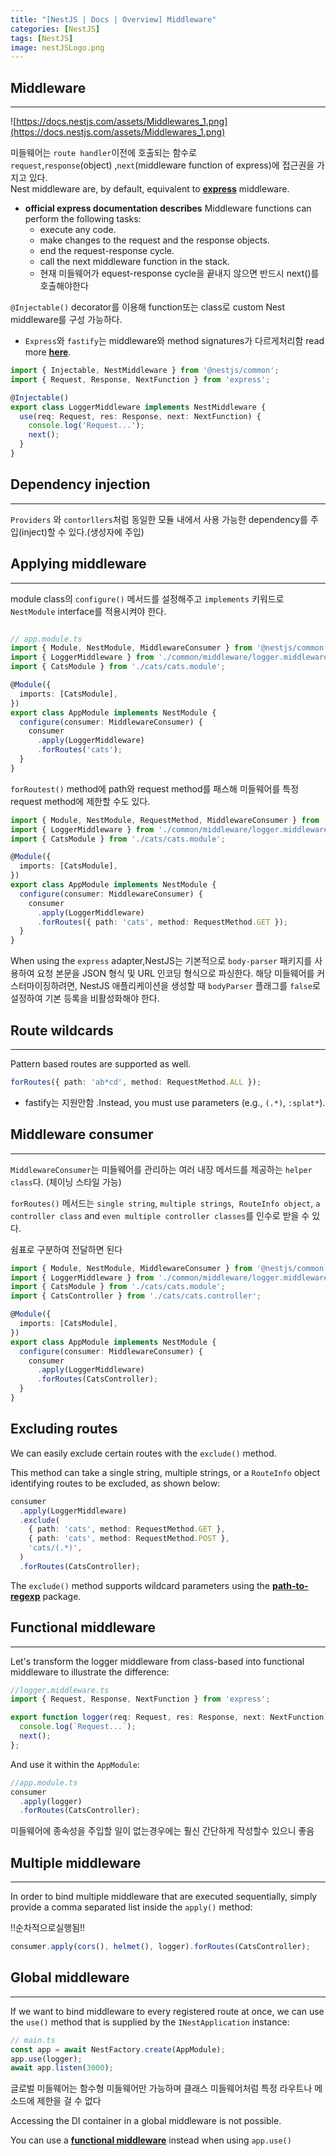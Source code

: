 ```yaml
---
title: "[NestJS | Docs | Overview] Middleware"
categories: [NestJS]
tags: [NestJS]
image: nestJSLogo.png
---
```


## **Middleware**

---

![https://docs.nestjs.com/assets/Middlewares_1.png](https://docs.nestjs.com/assets/Middlewares_1.png)

미들웨어는  `route handler`이전에 호출되는 함수로 <br>
`request`,`response`(object) ,`next`(middleware function of express)에 접근권을 가지고 있다.<br>
Nest middleware are, by default, equivalent to [**express**](https://expressjs.com/en/guide/using-middleware.html) middleware.

- **official express documentation describes**
  Middleware functions can perform the following tasks:
  - execute any code.
  - make changes to the request and the response objects.
  - end the request-response cycle.
  - call the next middleware function in the stack.
  - 현재 미들웨어가 equest-response cycle을 끝내지 않으면 반드시 next()를 호출해야한다

`@Injectable()` decorator를 이용해 function또는 class로 custom Nest middleware를 구성 가능하다.

- `Express`와 `fastify`는 middleware와 method signatures가 다르게처리함 read more [**here**](https://docs.nestjs.com/techniques/performance#middleware).

```ts
import { Injectable, NestMiddleware } from '@nestjs/common';
import { Request, Response, NextFunction } from 'express';

@Injectable()
export class LoggerMiddleware implements NestMiddleware {
  use(req: Request, res: Response, next: NextFunction) {
    console.log('Request...');
    next();
  }
}

```

## **Dependency injection**

---

`Providers` 와 `contorllers`처럼 동일한 모듈 내에서 사용 가능한 dependency를 주입(inject)할 수 있다.(생성자에 주입)

## **Applying middleware**

---

module class의 `configure()` 메서드를 설정해주고 `implements` 키워드로  `NestModule` interface를 적용시켜야 한다.

```ts

// app.module.ts
import { Module, NestModule, MiddlewareConsumer } from '@nestjs/common';
import { LoggerMiddleware } from './common/middleware/logger.middleware';
import { CatsModule } from './cats/cats.module';

@Module({
  imports: [CatsModule],
})
export class AppModule implements NestModule {
  configure(consumer: MiddlewareConsumer) {
    consumer
      .apply(LoggerMiddleware)
      .forRoutes('cats');
  }
}
```

`forRoutest()` method에 path와 request method를 패스해 미들웨어를 특정 request method에 제한할 수도 있다.

```ts
import { Module, NestModule, RequestMethod, MiddlewareConsumer } from '@nestjs/common';
import { LoggerMiddleware } from './common/middleware/logger.middleware';
import { CatsModule } from './cats/cats.module';

@Module({
  imports: [CatsModule],
})
export class AppModule implements NestModule {
  configure(consumer: MiddlewareConsumer) {
    consumer
      .apply(LoggerMiddleware)
      .forRoutes({ path: 'cats', method: RequestMethod.GET });
  }
}
```

When using the `express` adapter,NestJS는 기본적으로 `body-parser` 패키지를 사용하여 요청 본문을 JSON 형식 및 URL 인코딩 형식으로 파싱한다.
해당 미들웨어를 커스터마이징하려면, NestJS 애플리케이션을 생성할 때 `bodyParser` 플래그를 `false`로 설정하여 기본 등록을 비활성화해야 한다.

## **Route wildcards**

---

Pattern based routes are supported as well.

```ts
forRoutes({ path: 'ab*cd', method: RequestMethod.ALL });
```

- fastify는 지원안함 .Instead, you must use parameters (e.g., `(.*)`, `:splat*`).

## **Middleware consumer**

---

`MiddlewareConsumer`는 미들웨어를 관리하는 여러 내장 메서드를 제공하는 `helper class`다. (체이닝 스타일 가능)

`forRoutes()` 메서드는 `single string`, `multiple strings`,  `RouteInfo object`,  `a controller class` and `even multiple controller classes`를 인수로 받을 수 있다.

쉼표로 구분하여 전달하면 된다

```ts
import { Module, NestModule, MiddlewareConsumer } from '@nestjs/common';
import { LoggerMiddleware } from './common/middleware/logger.middleware';
import { CatsModule } from './cats/cats.module';
import { CatsController } from './cats/cats.controller';

@Module({
  imports: [CatsModule],
})
export class AppModule implements NestModule {
  configure(consumer: MiddlewareConsumer) {
    consumer
      .apply(LoggerMiddleware)
      .forRoutes(CatsController);
  }
}
```

## **Excluding routes**

We can easily exclude certain routes with the `exclude()` method.

This method can take a single string, multiple strings, or a `RouteInfo` object identifying routes to be excluded, as shown below:

```ts
consumer
  .apply(LoggerMiddleware)
  .exclude(
    { path: 'cats', method: RequestMethod.GET },
    { path: 'cats', method: RequestMethod.POST },
    'cats/(.*)',
  )
  .forRoutes(CatsController);
```

The `exclude()` method supports wildcard parameters using the [**path-to-regexp**](https://github.com/pillarjs/path-to-regexp#parameters) package.

## **Functional middleware**

---

Let's transform the logger middleware from class-based into functional middleware to illustrate the difference:

```ts
//logger.middleware.ts
import { Request, Response, NextFunction } from 'express';

export function logger(req: Request, res: Response, next: NextFunction) {
  console.log(`Request...`);
  next();
};
```

And use it within the `AppModule`:

```ts
//app.module.ts
consumer
  .apply(logger)
  .forRoutes(CatsController);
```

미들웨어에 종속성을 주입할 일이 없는경우에는 훨신 간단하게 작성할수 있으니 좋음

## **Multiple middleware**

---

In order to bind multiple middleware that are executed sequentially, simply provide a comma separated list inside the `apply()` method:

!!순차적으로실행됨!!

```ts
consumer.apply(cors(), helmet(), logger).forRoutes(CatsController);

```

## **Global middleware**

---

If we want to bind middleware to every registered route at once, we can use the `use()` method that is supplied by the `INestApplication` instance:

```ts
// main.ts
const app = await NestFactory.create(AppModule);
app.use(logger);
await app.listen(3000);
```

글로벌 미들웨어는 함수형 미들웨어만 가능하며 클래스 미들웨어처럼 특정 라우트나 메소드에 제한을 걸 수 없다

Accessing the DI container in a global middleware is not possible.

You can use a [**functional middleware**](https://docs.nestjs.com/middleware#functional-middleware) instead when using `app.use()`
